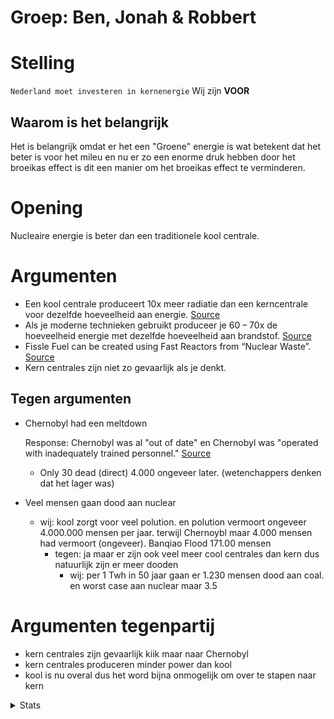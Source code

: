 # Groep: Ben, Jonah & Robbert

# Stelling
``
Nederland moet investeren in kernenergie
``
Wij zijn **VOOR**
## Waarom is het belangrijk

Het is belangrijk omdat er het een "Groene" energie is wat betekent dat het beter is voor het mileu en nu er zo een enorme druk hebben door het broeikas effect is dit een manier om het broeikas effect te verminderen.

# Opening

Nucleaire energie is beter dan een traditionele kool centrale.

# Argumenten

- Een kool centrale produceert 10x meer radiatie dan een kerncentrale voor dezelfde hoeveelheid aan energie. [Source](https://www.europarl.europa.eu/doceo/document/E-9-2022-003567_EN.html)
- Als je moderne technieken gebruikt produceer je 60 – 70x de hoeveelheid energie met dezelfde hoeveelheid aan brandstof. [Source](https://www.iaea.org/bulletin/when-nuclear-waste-is-an-asset-not-a-burden)
- Fissle Fuel can be created using Fast Reactors from “Nuclear Waste”. [Source](https://www.iaea.org/newscenter/news/fast-reactors-provide-sustainable-nuclear-power-thousands-years)
- Kern centrales zijn niet zo gevaarlijk als je denkt.

## Tegen argumenten
- Chernobyl had een meltdown
  
  Response: Chernobyl was al "out of date" en Chernobyl was "operated with inadequately trained personnel." [Source](https://world-nuclear.org/information-library/safety-and-security/safety-of-plants/chernobyl-accident#:~:text=The%20Chernobyl%20accident%20in%201986,in%20many%20parts%20of%20Europe)
   - Only 30 dead (direct) 4.000 ongeveer later. (wetenchappers denken dat het lager was)

- Veel mensen gaan dood aan nuclear
  - wij: kool zorgt voor veel polution. en polution vermoort ongeveer 4.000.000 mensen per jaar. terwijl Chernoybl maar 4.000 mensen had vermoort (ongeveer). Banqiao Flood 171.00 mensen
    - tegen: ja maar er zijn ook veel meer cool centrales dan kern dus natuurlijk zijn er meer dooden
      - wij: per 1 Twh in 50 jaar gaan er 1.230 mensen dood aan coal. en worst case aan nuclear maar 3.5


# Argumenten tegenpartij

- kern centrales zijn gevaarlijk kiik maar naar Chernobyl
- kern centrales produceren minder power dan kool
- kool is nu overal dus het word bijna onmogelijk om over te stapen naar kern

<details>
    <summary>Stats</summary>

# Stats
## Acre Per Megawatt
- Coal: 0.699
- Nuclear: 0.901
## Price Per Megawatt
- Coal: $7.10
- Nuclear: $2.30
## Build Price
- Coal: $3600/Kw
- Nuclear: $5500/Kw
## Grams per kWh
- Wind: 12 gPkWh
- Nuclear: 6 gPkWh
### Remake Time
- ~400 uur
</details>
